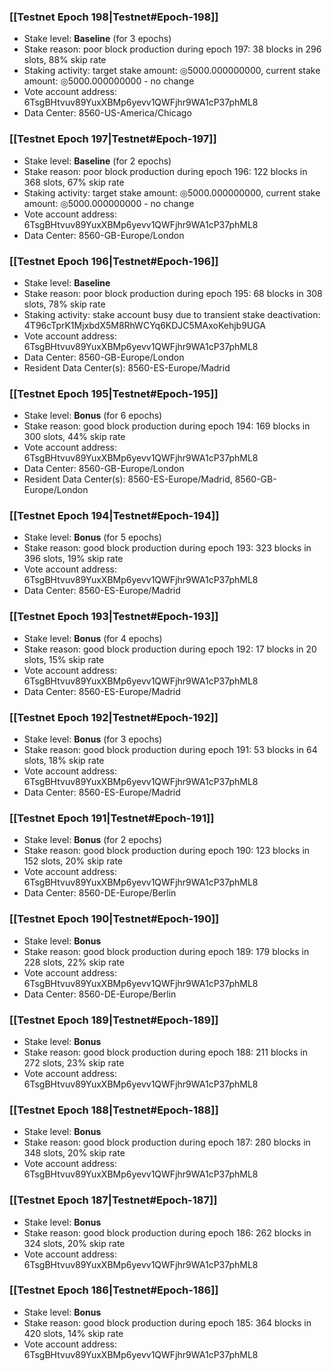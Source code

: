 ### [[Testnet Epoch 198|Testnet#Epoch-198]]
* Stake level: **Baseline** (for 3 epochs)
* Stake reason: poor block production during epoch 197: 38 blocks in 296 slots, 88% skip rate
* Staking activity: target stake amount: ◎5000.000000000, current stake amount: ◎5000.000000000 - no change
* Vote account address: 6TsgBHtvuv89YuxXBMp6yevv1QWFjhr9WA1cP37phML8
* Data Center: 8560-US-America/Chicago
### [[Testnet Epoch 197|Testnet#Epoch-197]]
* Stake level: **Baseline** (for 2 epochs)
* Stake reason: poor block production during epoch 196: 122 blocks in 368 slots, 67% skip rate
* Staking activity: target stake amount: ◎5000.000000000, current stake amount: ◎5000.000000000 - no change
* Vote account address: 6TsgBHtvuv89YuxXBMp6yevv1QWFjhr9WA1cP37phML8
* Data Center: 8560-GB-Europe/London
### [[Testnet Epoch 196|Testnet#Epoch-196]]
* Stake level: **Baseline**
* Stake reason: poor block production during epoch 195: 68 blocks in 308 slots, 78% skip rate
* Staking activity: stake account busy due to transient stake deactivation: 4T96cTprK1MjxbdX5M8RhWCYq6KDJC5MAxoKehjb9UGA
* Vote account address: 6TsgBHtvuv89YuxXBMp6yevv1QWFjhr9WA1cP37phML8
* Data Center: 8560-GB-Europe/London
* Resident Data Center(s): 8560-ES-Europe/Madrid
### [[Testnet Epoch 195|Testnet#Epoch-195]]
* Stake level: **Bonus** (for 6 epochs)
* Stake reason: good block production during epoch 194: 169 blocks in 300 slots, 44% skip rate
* Vote account address: 6TsgBHtvuv89YuxXBMp6yevv1QWFjhr9WA1cP37phML8
* Data Center: 8560-GB-Europe/London
* Resident Data Center(s): 8560-ES-Europe/Madrid, 8560-GB-Europe/London
### [[Testnet Epoch 194|Testnet#Epoch-194]]
* Stake level: **Bonus** (for 5 epochs)
* Stake reason: good block production during epoch 193: 323 blocks in 396 slots, 19% skip rate
* Vote account address: 6TsgBHtvuv89YuxXBMp6yevv1QWFjhr9WA1cP37phML8
* Data Center: 8560-ES-Europe/Madrid
### [[Testnet Epoch 193|Testnet#Epoch-193]]
* Stake level: **Bonus** (for 4 epochs)
* Stake reason: good block production during epoch 192: 17 blocks in 20 slots, 15% skip rate
* Vote account address: 6TsgBHtvuv89YuxXBMp6yevv1QWFjhr9WA1cP37phML8
* Data Center: 8560-ES-Europe/Madrid
### [[Testnet Epoch 192|Testnet#Epoch-192]]
* Stake level: **Bonus** (for 3 epochs)
* Stake reason: good block production during epoch 191: 53 blocks in 64 slots, 18% skip rate
* Vote account address: 6TsgBHtvuv89YuxXBMp6yevv1QWFjhr9WA1cP37phML8
* Data Center: 8560-ES-Europe/Madrid
### [[Testnet Epoch 191|Testnet#Epoch-191]]
* Stake level: **Bonus** (for 2 epochs)
* Stake reason: good block production during epoch 190: 123 blocks in 152 slots, 20% skip rate
* Vote account address: 6TsgBHtvuv89YuxXBMp6yevv1QWFjhr9WA1cP37phML8
* Data Center: 8560-DE-Europe/Berlin
### [[Testnet Epoch 190|Testnet#Epoch-190]]
* Stake level: **Bonus**
* Stake reason: good block production during epoch 189: 179 blocks in 228 slots, 22% skip rate
* Vote account address: 6TsgBHtvuv89YuxXBMp6yevv1QWFjhr9WA1cP37phML8
* Data Center: 8560-DE-Europe/Berlin
### [[Testnet Epoch 189|Testnet#Epoch-189]]
* Stake level: **Bonus**
* Stake reason: good block production during epoch 188: 211 blocks in 272 slots, 23% skip rate
* Vote account address: 6TsgBHtvuv89YuxXBMp6yevv1QWFjhr9WA1cP37phML8
### [[Testnet Epoch 188|Testnet#Epoch-188]]
* Stake level: **Bonus**
* Stake reason: good block production during epoch 187: 280 blocks in 348 slots, 20% skip rate
* Vote account address: 6TsgBHtvuv89YuxXBMp6yevv1QWFjhr9WA1cP37phML8
### [[Testnet Epoch 187|Testnet#Epoch-187]]
* Stake level: **Bonus**
* Stake reason: good block production during epoch 186: 262 blocks in 324 slots, 20% skip rate
* Vote account address: 6TsgBHtvuv89YuxXBMp6yevv1QWFjhr9WA1cP37phML8
### [[Testnet Epoch 186|Testnet#Epoch-186]]
* Stake level: **Bonus**
* Stake reason: good block production during epoch 185: 364 blocks in 420 slots, 14% skip rate
* Vote account address: 6TsgBHtvuv89YuxXBMp6yevv1QWFjhr9WA1cP37phML8